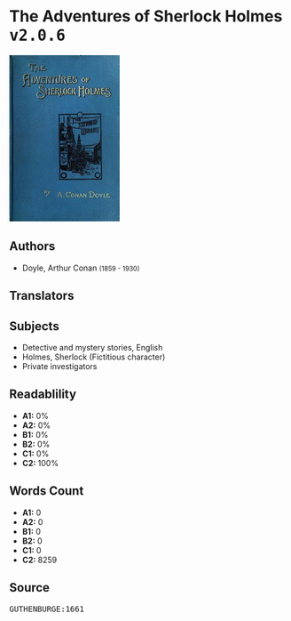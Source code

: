 # The Adventures of Sherlock Holmes <kbd>v2.0.6</kbd>

![](./cover.medium.jpg "")

## Authors


 - Doyle, Arthur Conan <small>(1859 - 1930)</small>

## Translators



## Subjects


 - Detective and mystery stories, English
 - Holmes, Sherlock (Fictitious character)
 - Private investigators

## Readablility


 - **A1:** 0%
 - **A2:** 0%
 - **B1:** 0%
 - **B2:** 0%
 - **C1:** 0%
 - **C2:** 100%

## Words Count


 - **A1:** 0
 - **A2:** 0
 - **B1:** 0
 - **B2:** 0
 - **C1:** 0
 - **C2:** 8259

## Source


<kbd>GUTHENBURGE:1661</kbd>
